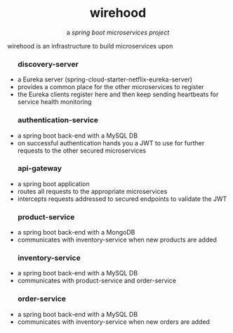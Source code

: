 <!DOCTYPE html>
<html lang="en">

<body>
    <h1 style="text-align: center">wirehood</h1>
    <div>
        <p style="text-align: center">a <i>spring boot microservices project</i></p>
        <p>wirehood is an infrastructure to build microservices upon</p>
    </div>
    <div>
        <ul> 
            <h3>discovery-server</h3>
            <li>a Eureka server (spring-cloud-starter-netflix-eureka-server)</li>
            <li>provides a common place for the other microservices to register</li>
            <li>the Eureka clients register here and then keep sending heartbeats for service health monitoring</li>
        </ul>
    </div>
    <div>
        <ul> 
            <h3>authentication-service</h3>
            <li>a spring boot back-end with a MySQL DB</li>
            <li>on successful authentication hands you a JWT to use for further requests to the other secured microservices</li>
        </ul>
    </div>
    <div>
        <ul> 
            <h3>api-gateway</h3>
            <li>a spring boot application</li>
            <li>routes all requests to the appropriate microservices</li>
            <li>intercepts requests addressed to secured endpoints to validate the JWT</li>
        </ul>
    </div>
    <div>
        <ul> 
            <h3>product-service</h3>
            <li>a spring boot back-end with a MongoDB</li>
            <li>communicates with inventory-service when new products are added</li>
        </ul>
    </div>
    <div>
        <ul> 
            <h3>inventory-service</h3>
            <li>a spring boot back-end with a MySQL DB</li>
            <li>communicates with product-service and order-service</li>
        </ul>
    </div>
    <div>
        <ul> 
            <h3>order-service</h3>
            <li>a spring boot back-end with a MySQL DB</li>
            <li>communicates with inventory-service when new orders are added</li>
        </ul>
    </div>
</body>

</html>